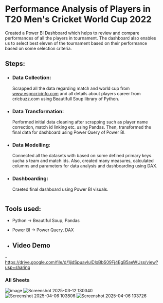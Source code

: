 # Performance Analysis of Players in T20 Men's Cricket World Cup 2022
Created a Power BI Dashboard which helps to review and compare performances of all the players in tournament. 
The dashboard also enables us to select best eleven of the tournament based on their performance based on some selection criteria.

## Steps:
- ### Data Collection:
    Scrapped all the data regarding match and world cup from www.espncricinfo.com and all details about players career from cricbuzz.com using Beautifull Soup library of Python.
    
- ### Data Transformation:
    Performed initial data cleaning after scrapping such as player name correction, match id linking etc. using Pandas.
    Then, transformed the final data for dashboard using Power Query of Power BI.

- ### Data Modelling:
    Connected all the datasets with based on some defined primary keys sucha s team and match ids. Also, created many measures, calculated columns and parameters for data analysis and dashboarding using DAX.
 
- ### Dashboarding:
    Craeted final dashboard using Power BI visuals.
    ```

## Tools used:
- Python -> Beautiful Soup, Pandas
- Power BI -> Power Query, DAX

- ## Video Demo
-https://drive.google.com/file/d/1jjdSpuavIulDIxBbS09Fj4EgB5aeWUss/view?usp=sharing
 ### All Sheets

 ![image](https://github.com/user-attachments/assets/98872d3c-f932-411f-9977-739bc7daaa91)
 ![Screenshot 2025-03-12 130340](https://github.com/user-attachments/assets/ab08ada4-b3b3-4242-b16c-926e74ac7c00)
 ![Screenshot 2025-04-06 103806](https://github.com/user-attachments/assets/51a919ff-d4cc-4f1b-8f08-cbabbcea3992)
 ![Screenshot 2025-04-06 103726](https://github.com/user-attachments/assets/c0d43b05-edbb-4eaf-beb5-a4f01b2c931a)





  
